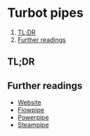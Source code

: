 # Turbot pipes

<!-- Remove this line to uncomment if needed
## Table of contents <!-- omit in toc -->

1. [TL;DR](#tldr)
1. [Further readings](#further-readings)

## TL;DR

<!-- Uncomment if needed
<details>
  <summary>Installation and configuration</summary>
</details>
-->

<!-- Uncomment if needed
<details>
  <summary>Usage</summary>
</details>
-->

<!-- Uncomment if needed
<details>
  <summary>Real world use cases</summary>
</details>
-->

## Further readings

- [Website]
- [Flowpipe]
- [Powerpipe]
- [Steampipe]

<!--
  Reference
  ═╬═Time══
  -->

<!-- In-article sections -->
<!-- Knowledge base -->
[flowpipe]: flowpipe.md
[powerpipe]: powerpipe.md
[steampipe]: steampipe.md

<!-- Files -->
<!-- Upstream -->
[website]: https://turbot.com/pipes

<!-- Others -->
